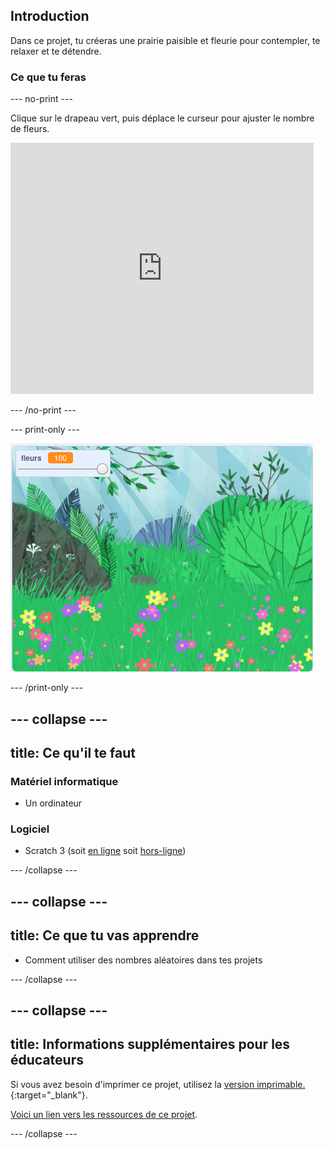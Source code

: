 ## Introduction

Dans ce projet, tu créeras une prairie paisible et fleurie pour contempler, te relaxer et te détendre.

### Ce que tu feras

--- no-print ---

Clique sur le drapeau vert, puis déplace le curseur pour ajuster le nombre de fleurs.

<div>
<iframe src="https://scratch.mit.edu/projects/392040712/embed" allowtransparency="true" width="485" height="402" frameborder="0" scrolling="no" allowfullscreen></iframe>
</div>

--- /no-print ---

--- print-only ---

![Projet complet](images/banner.png)

--- /print-only ---

--- collapse ---
---
title: Ce qu'il te faut
---

### Matériel informatique

- Un ordinateur

### Logiciel

+ Scratch 3 (soit [en ligne](http://rpf.io/scratchon) soit [hors-ligne](http://rpf.io/scratchoff))

--- /collapse ---

--- collapse ---
---
title: Ce que tu vas apprendre
---

- Comment utiliser des nombres aléatoires dans tes projets

--- /collapse ---

--- collapse ---
---
title: Informations supplémentaires pour les éducateurs
---

Si vous avez besoin d'imprimer ce projet, utilisez la [version imprimable.](https://projects.raspberrypi.org/en/projects/mindful-meadow/print){:target="_blank"}.

[Voici un lien vers les ressources de ce projet](http://rpf.io/p/en/mindful-meadow-get).

--- /collapse ---
